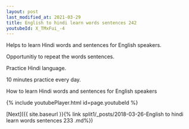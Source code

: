 ```yaml
---
layout: post
last_modified_at: 2021-03-29
title: English to hindi learn words sentences 242 
youtubeId: X_TMxFui_-4
---
```

 
 
Helps to learn Hindi words and sentences for English speakers.

Opportunitiy to repeat the words sentences. 

Practice Hindi language. 
 
10 minutes practice every day. 
 
How to learn Hindi words and sentences for English speakers 
 
{% include youtubePlayer.html id=page.youtubeId %}
 
 
[Next]({{ site.baseurl }}{% link  split1/_posts/2018-03-26-English to hindi learn words sentences 233 .md%})
 
